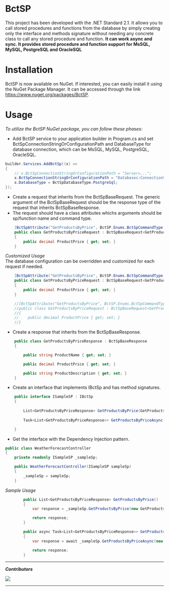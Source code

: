 # BctSP

This project has been developed with the .NET Standard 2.1.
It allows you to call stored procedures and functions from the database by simply creating only the interface and methods signature without needing any concrete class to call any stored procedure and function.
**It can work async and sync. It provides stored procedure and function support for MsSQL, MySQL, PostgreSQL and OracleSQL**

# Installation

BctSP is now available on NuGet. 
If interested, you can easily install it using the NuGet Package Manager. It can be accessed through the link https://www.nuget.org/packages/BctSP.

# Usage

_To utilize the BctSP NuGet package, you can follow these phases:_

- Add BctSP service to your application builder in Program.cs and set BctSpConnectionStringOrConfigurationPath and DatabaseType for database connection, which can be MsSQL, MySQL, PostgreSQL, OracleSQL.

```cs
builder.Services.AddBctSp((x) =>
{
    // x.BctSpConnectionStringOrConfigurationPath = "Server=...";
    x.BctSpConnectionStringOrConfigurationPath = "Databases:ConnectionString";
    x.DatabaseType = BctSpDatabaseType.PostgreSql;
});
```

- Create a request that inherits from the BctSpBaseRequest. The generic argument of the BctSpBaseRequest should be the response type of the request that inherits BctSpBaseResponse.
- The request should have a class attributes whichs arguments should be sp/function name and command type.

```cs
    [BctSpAttribute("GetProductsByPrice", BctSP.Enums.BctSpCommandType.StoredProcedure)]
    public class GetProductsByPriceRequest : BctSpBaseRequest<GetProductsByPriceResponse>
    {
        public decimal ProductPrice { get; set; }
    }
```

_Customized Usage_  
The database configuration can be overridden and customized for each request if needed.

```cs
    [BctSpAttribute("GetProductsByPrice", BctSP.Enums.BctSpCommandType.StoredProcedure,"CustomDatabases:ConnectionString",BctSP.Enums.BctSpDatabaseType.MsSql))]
    public class GetProductsByPriceRequest : BctSpBaseRequest<GetProductsByPriceResponse>
    {
        public decimal ProductPrice { get; set; }
    }

    //[BctSpAttribute("GetProductsByPrice", BctSP.Enums.BctSpCommandType.StoredProcedure,"Server=...",,BctSP.Enums.BctSpDatabaseType.MsSql))]
    //public class GetProductsByPriceRequest : BctSpBaseRequest<GetProductsByPriceResponse>
    //{
    //    public decimal ProductPrice { get; set; }
    //}

```

- Create a response that inherits from the BctSpBaseResponse.

```cs
	public class GetProductsByPriceResponse : BctSpBaseResponse
	{

		public string ProductName { get; set; }

		public decimal ProductPrice { get; set; }

		public string ProductDescription { get; set; }
	}
```

- Create an interface that implements IBctSp and has method signatures.

```cs
	public interface ISampleSP : IBctSp
	{
	 
		List<GetProductsByPriceResponse> GetProductsByPrice(GetProductsByPriceRequest request);
	 
		Task<List<GetProductsByPriceResponse>> GetProductsByPriceAsync(GetProductsByPriceRequest request);

	}
```


- Get the interface with the Dependency Injection pattern.


```cs    
public class WeatherForecastController
{
    private readonly ISampleSP _sampleSp;

    public WeatherForecastController(ISampleSP sampleSp)
    {
        _sampleSp = sampleSp;
    }
```

_Sample Usage_

```cs
        public List<GetProductsByPriceResponse> GetProductsByPrice()
        {
            var response = _sampleSp.GetProductsByPrice(new GetProductsByPriceRequest{ ProductPrice = 100 });

            return response;
        }

        public async Task<List<GetProductsByPriceResponse>> GetProductsByPriceAsync()
        {
            var response = await _sampleSp.GetProductsByPriceAsync(new GetProductsByPriceRequest{ ProductPrice = 100 });

            return response;
        }
```

------------

***Contributors***

<a href="https://github.com/adessoTurkey-dotNET/Bctsp/graphs/contributors">
  <img src="https://contrib.rocks/image?repo=adessoTurkey-dotNET/Bctsp" />
</a>

------------

